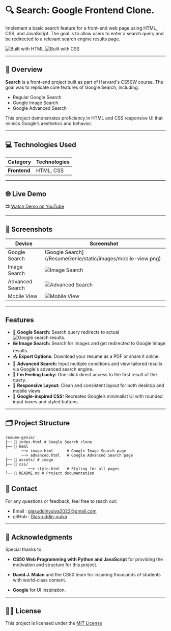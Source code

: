 # 🔍 Search: Google Frontend Clone. 
Implement a basic search feature for a front-end web page using HTML, CSS, and JavaScript. The goal is to allow users to enter a search query and be redirected to a relevant search engine results page.

![Built with HTML](https://img.shields.io/badge/Built%20with-HTML-red)
![Built with CSS](https://img.shields.io/badge/Built%20with-CSS-blue)

---

## 📌 Overview

**Search** is a front-end project built as part of Harvard's CS50W course. The goal was to replicate core features of Google Search, including:
- Regular Google Search
- Google Image Search
- Google Advanced Search

This project demonstrates proficiency in HTML and CSS responsive UI that mimics Google’s aesthetics and behavior.

---

## 💻 Technologies Used

| **Category**     | **Technologies**                                     |
|-------------------|-----------------------------------------------------|
| **Frontend**     | HTML, CSS                    |

---

## 🌐 Live Demo
📺 [Watch Demo on YouTube](https://www.google.com)

---

## 📸 Screenshots

| Device  | Screenshot                                                                                   |
|---------|---------------------------------------------------------------------------------------------|
| Google Search  | !Google Search](/ResumeGenie/static/images/mobile-view.png)                         |
| Image Search | ![Image Search](/ResumeGenie/static/images/desktop-view.png)                               |
| Advanced Search | ![Advanced Search](/ResumeGenie/static/images/desktop-view.png)                               |
| Mobile View | ![Mobile View](/ResumeGenie/static/images/desktop-view.png)                               |

---

## Features
- 🔎 **Google Search:** Search query redirects to actual ![Google search results](https://www.google.com).
- 🖼️ **Image Search:** Search for images and get redirected to Google Image results.
- 📤 **Export Options**: Download your resume as a PDF or share it online.
- 🧠 **Advanced Search:** Input multiple conditions and view tailored results via Google's advanced search engine.
- 🎯 **I'm Feeling Lucky:** One-click direct access to the first result of the query.
- 📱 **Responsive Layout:** Clean and consistent layout for both desktop and mobile views.
- 🎨 **Google-inspired CSS:** Recreates Google’s minimalist UI with rounded input boxes and styled buttons.


--- 

##  🗂️ Project Structure

```base 
resume-genie/ 
├── 📁 index.html # Google Search clone
├── 📁 heml 
       ──> image.html      # Google Image Search page
       ──> advanced.html   # Google Advanced Search page
├── 📁 assets/ # image 
├── 📁 css/
          ──> style.html   # Styling for all pages
└── 📄 README.md # Project documentation
```

## 👤 Contact
For any questions or feedback, feel free to reach out:


- Email : giasuddinvuiya2022@gmail.com
- gitHub : [Gias-uddin-vuiya](https://github.com/Gias-uddin-vuiya)

--- 


## 🙏 Acknowledgments
Special thanks to:

- **CS50 Web Programming with Python and JavaScript** for providing the motivation and structure for this project.

- **David J. Malan** and the CS50 team for inspiring thousands of students with world-class content.

- **Google** for UI inspiration.
--- 
## 📜✨ License 
This project is licensed under the [MIT License](/search/LICENSE)
